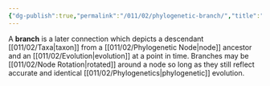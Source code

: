 ```yaml
---
{"dg-publish":true,"permalink":"/011/02/phylogenetic-branch/","title":"Phylogenetic Branch","tags":["BIOL422"],"noteIcon":"fallback","created":"2024-09-26T13:45:04.113-07:00","updated":"2024-09-26T15:22:50.715-07:00"}
---
```


A **branch** is a later connection which depicts a descendant [[011/02/Taxa\|taxon]] from a [[011/02/Phylogenetic Node\|node]] ancestor and an [[011/02/Evolution\|evolution]] at a point in time. Branches may be [[011/02/Node Rotation\|rotated]] around a node so long as they still reflect accurate and identical [[011/02/Phylogenetics\|phylogenetic]] evolution.